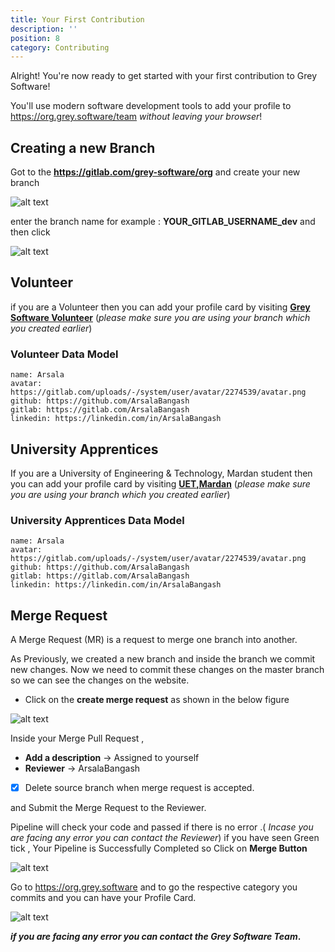 ```yaml
---
title: Your First Contribution
description: ''
position: 8
category: Contributing
---
```


Alright! You're now ready to get started with your first contribution to Grey Software! 

You'll use modern software development tools to add your profile to https://org.grey.software/team *without leaving your browser*!

## Creating a new Branch

Got to the **https://gitlab.com/grey-software/org** and create your new branch 

![alt text](/Creating_a_branch.png "Creating a new branch")

enter the branch name for example : **YOUR_GITLAB_USERNAME_dev** and then click 

![alt text](/onboarding_creating_branch.png "Creating a new branch")


## Volunteer

if you are a Volunteer then you can add your profile card by visiting **[Grey Software Volunteer](https://gitlab.com/grey-software/org/-/blob/master/content/en/Team/volunteers.md)**  (_please make sure you are using your branch which you created earlier_)



### Volunteer Data Model

<code-group>
<code-block label="YAML" active>


  ```
  name: Arsala
  avatar: https://gitlab.com/uploads/-/system/user/avatar/2274539/avatar.png
  github: https://github.com/ArsalaBangash
  gitlab: https://gitlab.com/ArsalaBangash
  linkedin: https://linkedin.com/in/ArsalaBangash
  ```
 </code-block>

 
</code-group>

## University Apprentices

If you are a University of Engineering & Technology, Mardan student then you can add your profile card by visiting **[UET,Mardan](https://gitlab.com/grey-software/org/-/blob/master/content/en/university-apprentice/uet-mardan.md)** (_please make sure you are using your branch which you created earlier_)

### University Apprentices Data Model

<code-group>
<code-block label="YAML" active>


  ```
  name: Arsala
  avatar: https://gitlab.com/uploads/-/system/user/avatar/2274539/avatar.png
  github: https://github.com/ArsalaBangash
  gitlab: https://gitlab.com/ArsalaBangash
  linkedin: https://linkedin.com/in/ArsalaBangash
  ```
 </code-block>

 
</code-group>

## Merge Request

A Merge Request (MR) is a request to merge one branch into another.

As Previously, we created a new branch and inside the branch we commit new changes. Now we need to commit these changes on the master branch so we can see the changes on the website.

* Click on the **create merge request** as shown in the below figure

![alt text](/Merge-req.png "Merge Request")

Inside your Merge Pull Request , 
* **Add a description** -> Assigned to yourself
* **Reviewer** -> ArsalaBangash 
* [X] Delete source branch when merge request is accepted.

and Submit the Merge Request to the Reviewer.

Pipeline will check your code and passed if there is no error .( _Incase you are facing any error you can contact the Reviewer_)
if you have seen Green tick , Your Pipeline is Successfully Completed so Click on **Merge Button**

![alt text](/Merged.png "Merge Request")

Go to https://org.grey.software and to go the respective category you commits and you can have your Profile Card. 

![alt text](/output.png "Merge Request")

**_if you are facing any error you can contact the Grey Software Team_.**